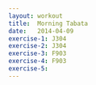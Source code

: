 ```yaml
---
layout: workout
title:  Morning Tabata
date:   2014-04-09
exercise-1: J304
exercise-2: J304
exercise-3: F903
exercise-4: F903
exercise-5: 
---
```

